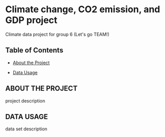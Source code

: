 # Climate change, CO2 emission, and GDP project
Climate data project for group 6 (Let's go TEAM!)

## Table of Contents

* [About the Project](#about-the-project)

* [Data Usage](#data-usage)

  
<!-- ABOUT THE PROJECT -->  
## ABOUT THE PROJECT
  project description
  
<!-- DATA USAGE -->
## DATA USAGE
  data set description
  
  
